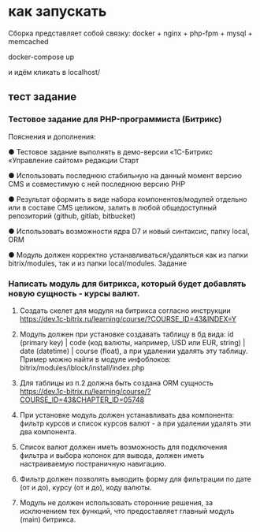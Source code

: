 # как запускать
Сборка представляет собой связку:
docker + nginx + php-fpm + mysql + memcached


docker-compose up

и идём кликать в localhost/

## тест задание 

### Тестовое задание для PHP-программиста (Битрикс)

Пояснения и дополнения:

● Тестовое задание выполнять в демо-версии «1С-Битрикс «Управление сайтом» редакции Старт

● Использовать последнюю стабильную на данный момент версию CMS и совместимую с ней последнюю версию PHP

● Результат оформить в виде набора компонентов/модулей отдельно или в составе CMS целиком, залить в любой общедоступный репозиторий (github, gitlab, bitbucket)

● Использовать возможности ядра D7 и новый синтаксис, папку local, ORM

● Модуль должен корректно устанавливаться/удаляться как из папки bitrix/modules, так и из папки local/modules.
Задание

### Написать модуль для битрикса, который будет добавлять новую сущность - курсы валют.

1. Создать скелет для модуля на битрикса согласно инструкции https://dev.1c-bitrix.ru/learning/course/?COURSE_ID=43&INDEX=Y

2. Модуль должен при установке создавать таблицу в бд вида: id (primary key) | code (код валюты, например, USD или EUR, string) | date (datetime) | course (float), а при удалении удалять эту таблицу. Пример можно найти в модуле инфоблоков: bitrix/modules/iblock/install/index.php

3. Для таблицы из п.2 должна быть создана ORM сущность https://dev.1c-bitrix.ru/learning/course/?COURSE_ID=43&CHAPTER_ID=05748

4. При установке модуль должен устанавливать два компонента: фильтр курсов и список курсов валют - а при удалении удалять эти два компонента.

5. Список валют должен иметь возможность для подключения фильтра и выбора колонок для вывода, должен иметь настраиваемую постраничную навигацию.

6. Фильтр должен позволять выводить форму для фильтрации по дате (от и до), курсу (от и до), коду валюты.

7. Модуль не должен использовать сторонние решения, за исключением тех функций, что предоставляет главный модуль (main) битрикса.

 